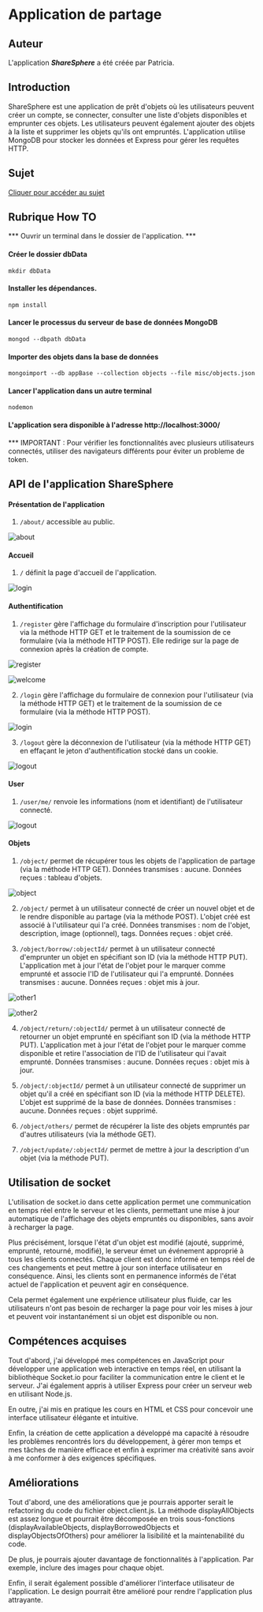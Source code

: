 Application de partage
======================================

## Auteur
L'application ***ShareSphere*** a été créée par Patricia.

## Introduction
ShareSphere est une application de prêt d'objets où les utilisateurs peuvent créer un compte, se connecter, consulter une liste d'objets disponibles et emprunter ces objets. Les utilisateurs peuvent également ajouter des objets à la liste et supprimer les objets qu'ils ont empruntés. L'application utilise MongoDB pour stocker les données et Express pour gérer les requêtes HTTP.

## Sujet
[Cliquer pour accéder au sujet](https://www.fil.univ-lille.fr/~routier/enseignement/licence/jsfs/tdtp/shareApp.html)

## Rubrique How TO

*** Ouvrir un terminal dans le dossier de l'application. ***

#### Créer le dossier dbData
`mkdir dbData`

#### Installer les dépendances.
`npm install`

#### Lancer le processus du serveur de base de données MongoDB
`mongod --dbpath dbData`

#### Importer des objets dans la base de données
`mongoimport --db appBase --collection objects --file misc/objects.json`

#### Lancer l'application dans un autre terminal
`nodemon`

#### L'application sera disponible à l'adresse http://localhost:3000/

*** IMPORTANT : Pour vérifier les fonctionnalités avec plusieurs utilisateurs connectés, utiliser des navigateurs différents pour éviter un probleme de token.

## API de l'application ShareSphere

#### Présentation de l'application
1. ```/about/``` accessible au public.  

![about](https://zupimages.net/up/23/16/iig5.png)

#### Accueil

1. ```/``` définit la page d'accueil de l'application.  

![login](https://zupimages.net/up/23/16/nn00.png)

#### Authentification

1. ```/register``` gère l'affichage du formulaire d'inscription pour l'utilisateur via la méthode HTTP GET et le traitement de la soumission de ce formulaire (via la méthode HTTP POST). Elle redirige sur la page de connexion après la création de compte.  

![register](https://zupimages.net/up/23/16/36fk.png)  

![welcome](https://zupimages.net/up/23/16/5onv.png)

2. ```/login``` gère l'affichage du formulaire de connexion pour l'utilisateur (via la méthode HTTP GET) et le traitement de la soumission de ce formulaire (via la méthode HTTP POST).  

![login](https://zupimages.net/up/23/16/rfbi.png)

3. ```/logout``` gère la déconnexion de l'utilisateur (via la méthode HTTP GET) en effaçant le jeton d'authentification stocké dans un cookie.  

![logout](https://zupimages.net/up/23/16/d7e5.png)

#### User

1. ```/user/me/``` renvoie les informations (nom et identifiant) de l'utilisateur connecté.  

![logout](https://zupimages.net/up/23/16/d7e5.png)

#### Objets

1. ```/object/``` permet de récupérer tous les objets de l'application de partage (via la méthode HTTP GET).  Données transmises : aucune. Données reçues : tableau d'objets.  

![object](https://zupimages.net/up/23/16/rinu.png)

2. ```/object/``` permet à un utilisateur connecté de créer un nouvel objet et de le rendre disponible au partage (via la méthode POST). L'objet créé est associé à l'utilisateur qui l'a créé.
Données transmises : nom de l'objet, description, image (optionnel), tags. Données reçues : objet créé.

3. ```/object/borrow/:objectId/``` permet à un utilisateur connecté d'emprunter un objet en spécifiant son ID (via la méthode HTTP PUT). L'application met à jour l'état de l'objet pour le marquer comme emprunté et associe l'ID de l'utilisateur qui l'a emprunté.
Données transmises : aucune. Données reçues : objet mis à jour.  

![other1](https://zupimages.net/up/23/16/bhvt.png)  

![other2](https://zupimages.net/up/23/16/2d31.png)  

4. ```/object/return/:objectId/``` permet à un utilisateur connecté de retourner un objet emprunté en spécifiant son ID (via la méthode HTTP PUT). L'application met à jour l'état de l'objet pour le marquer comme disponible et retire l'association de l'ID de l'utilisateur qui l'avait emprunté.
Données transmises : aucune. Données reçues : objet mis à jour.

5. ```/object/:objectId/``` permet à un utilisateur connecté de supprimer un objet qu'il a créé en spécifiant son ID (via la méthode HTTP DELETE). L'objet est supprimé de la base de données.
Données transmises : aucune. Données reçues : objet supprimé.

6. ```/object/others/``` permet de récupérer la liste des objets empruntés par d'autres utilisateurs (via la méthode GET).  


7. ```/object/update/:objectId/``` permet de mettre à jour la description d'un objet (via la méthode PUT).

## Utilisation de socket  

L'utilisation de socket.io dans cette application permet une communication en temps réel entre le serveur et les clients, permettant une mise à jour automatique de l'affichage des objets empruntés ou disponibles, sans avoir à recharger la page.

Plus précisément, lorsque l'état d'un objet est modifié (ajouté, supprimé, emprunté, retourné, modifié), le serveur émet un événement approprié à tous les clients connectés. Chaque client est donc informé en temps réel de ces changements et peut mettre à jour son interface utilisateur en conséquence. Ainsi, les clients sont en permanence informés de l'état actuel de l'application et peuvent agir en conséquence.

Cela permet également une expérience utilisateur plus fluide, car les utilisateurs n'ont pas besoin de recharger la page pour voir les mises à jour et peuvent voir instantanément si un objet est disponible ou non.

## Compétences acquises

Tout d'abord, j'ai développé mes compétences en JavaScript pour développer une application web interactive en temps réel, en utilisant la bibliothèque Socket.io pour faciliter la communication entre le client et le serveur. J'ai également appris à utiliser Express pour créer un serveur web en utilisant Node.js.  

En outre, j'ai mis en pratique les cours en HTML et CSS pour concevoir une interface utilisateur élégante et intuitive.  

Enfin, la création de cette application a développé ma capacité à résoudre les problèmes rencontrés lors du développement, à gérer mon temps et mes tâches de manière efficace et enfin à exprimer ma créativité sans avoir à me conformer à des exigences spécifiques.

## Améliorations 

Tout d'abord, une des améliorations que je pourrais apporter serait le refactoring du code du fichier object.client.js. La méthode displayAllObjects est assez longue et pourrait être décomposée en trois sous-fonctions (displayAvailableObjects, displayBorrowedObjects et displayObjectsOfOthers) pour améliorer la lisibilité et la maintenabilité du code.

De plus, je pourrais ajouter davantage de fonctionnalités à l'application. Par exemple, inclure des images pour chaque objet.  

Enfin, il serait également possible d'améliorer l'interface utilisateur de l'application. Le design pourrait être amélioré pour rendre l'application plus attrayante.
